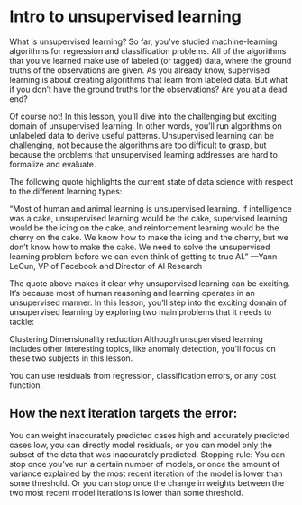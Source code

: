 # Intro to unsupervised learning
What is unsupervised learning?
So far, you’ve studied machine-learning algorithms for regression and classification problems. All of the algorithms that you’ve learned make use of labeled (or tagged) data, where the ground truths of the observations are given. As you already know, supervised learning is about creating algorithms that learn from labeled data. But what if you don’t have the ground truths for the observations? Are you at a dead end?

Of course not! In this lesson, you’ll dive into the challenging but exciting domain of unsupervised learning. In other words, you’ll run algorithms on unlabeled data to derive useful patterns. Unsupervised learning can be challenging, not because the algorithms are too difficult to grasp, but because the problems that unsupervised learning addresses are hard to formalize and evaluate.

The following quote highlights the current state of data science with respect to the different learning types:

“Most of human and animal learning is unsupervised learning. If intelligence was a cake, unsupervised learning would be the cake, supervised learning would be the icing on the cake, and reinforcement learning would be the cherry on the cake. We know how to make the icing and the cherry, but we don’t know how to make the cake. We need to solve the unsupervised learning problem before we can even think of getting to true AI.” —Yann LeCun, VP of Facebook and Director of AI Research

The quote above makes it clear why unsupervised learning can be exciting. It’s because most of human reasoning and learning operates in an unsupervised manner. In this lesson, you’ll step into the exciting domain of unsupervised learning by exploring two main problems that it needs to tackle:

Clustering
Dimensionality reduction
Although unsupervised learning includes other interesting topics, like anomaly detection, you’ll focus on these two subjects in this lesson.


You can use residuals from regression, classification errors, or any cost function.
## How the next iteration targets the error: 
You can weight inaccurately predicted cases high and accurately predicted cases low, you can directly model residuals, or you can model only the subset of the data that was inaccurately predicted.
Stopping rule: You can stop once you’ve run a certain number of models, or once the amount of variance explained by the most recent iteration of the model is lower than some threshold. Or you can stop once the change in weights between the two most recent model iterations is lower than some threshold.

